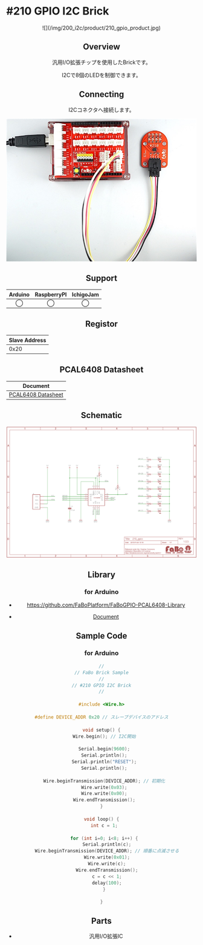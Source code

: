 # #210 GPIO I2C Brick

<center>![](/img/200_i2c/product/210_gpio_product.jpg)
<!--COLORME-->

## Overview
汎用I/O拡張チップを使用したBrickです。

I2Cで8個のLEDを制御できます。

## Connecting
I2Cコネクタへ接続します。

![](/img/200_i2c/connect/210_gpio_connect.jpg)

## Support
|Arduino|RaspberryPI|IchigoJam|
|:--:|:--:|:--:|
|◯|◯|◯|

## Registor
| Slave Address |
| -- |
| 0x20 |

## PCAL6408 Datasheet
| Document |
| -- |
| [PCAL6408 Datasheet](http://www.nxp.com/documents/data_sheet/PCAL6408A.pdf) |

## Schematic
![](/img/200_i2c/schematic/210_gpio_schematic.png)

## Library
### for Arduino
- https://github.com/FaBoPlatform/FaBoGPIO-PCAL6408-Library

- [Document](http://fabo.io/doxygen/FaBoGPIO-PCAL6408-Library/)

## Sample Code
### for Arduino
```c
//
// FaBo Brick Sample
//
// #210 GPIO I2C Brick
//

#include <Wire.h>

#define DEVICE_ADDR 0x20 // スレーブデバイスのアドレス

void setup() {
  Wire.begin(); // I2C開始

  Serial.begin(9600);
  Serial.println();
  Serial.println("RESET");
  Serial.println();

  Wire.beginTransmission(DEVICE_ADDR); // 初期化
  Wire.write(0x03);
  Wire.write(0x00);
  Wire.endTransmission();
}

void loop() {
  int c = 1;

  for (int i=0; i<8; i++) {
    Serial.println(c);
    Wire.beginTransmission(DEVICE_ADDR); // 順番に点滅させる
    Wire.write(0x01);
    Wire.write(c);
    Wire.endTransmission();
    c = c << 1;
    delay(100);
  }

}

```

## Parts
- 汎用I/O拡張IC
